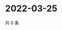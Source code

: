 # 2022-03-25

共 0 条

<!-- BEGIN WEIBO -->
<!-- 最后更新时间 Fri Mar 25 2022 21:47:22 GMT+0800 (China Standard Time) -->

<!-- END WEIBO -->
